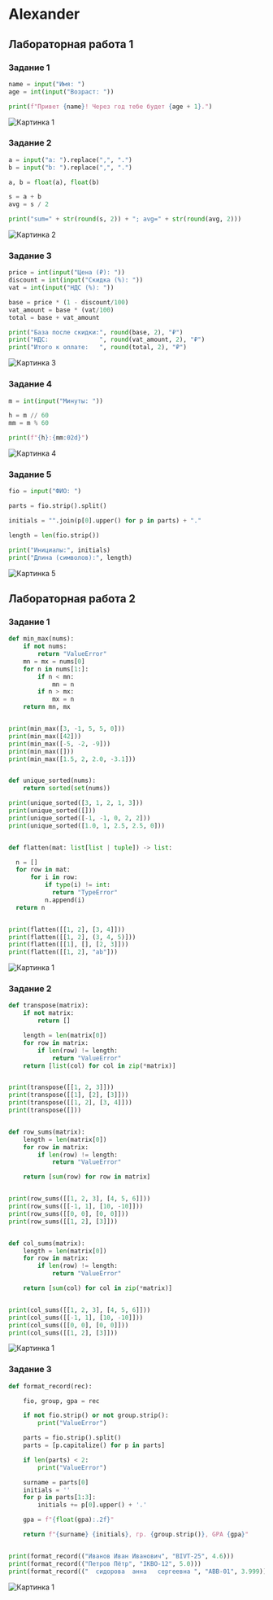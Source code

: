 # Alexander

## Лабораторная работа 1

### Задание 1
```python
name = input("Имя: ")
age = int(input("Возраст: "))

print(f"Привет {name}! Через год тебе будет {age + 1}.")
```
![Картинка 1](./image/lab01/ex01.png)

### Задание 2
```python
a = input("a: ").replace(",", ".")
b = input("b: ").replace(",", ".")

a, b = float(a), float(b)

s = a + b
avg = s / 2

print("sum=" + str(round(s, 2)) + "; avg=" + str(round(avg, 2)))
```
![Картинка 2](./image/lab01/ex02.png)

### Задание 3
```python
price = int(input("Цена (₽): "))
discount = int(input("Скидка (%): "))
vat = int(input("НДС (%): "))

base = price * (1 - discount/100)
vat_amount = base * (vat/100)
total = base + vat_amount

print("База после скидки:", round(base, 2), "₽")
print("НДС:              ", round(vat_amount, 2), "₽")
print("Итого к оплате:   ", round(total, 2), "₽")
```
![Картинка 3](./image/lab01/ex03.png)

### Задание 4
```python
m = int(input("Минуты: "))

h = m // 60
mm = m % 60

print(f"{h}:{mm:02d}")
```
![Картинка 4](./image/lab01/ex04.png)

### Задание 5
```python
fio = input("ФИО: ")

parts = fio.strip().split()

initials = "".join(p[0].upper() for p in parts) + "."

length = len(fio.strip())

print("Инициалы:", initials)
print("Длина (символов):", length)
```
![Картинка 5](./image/lab01/ex05.png)


## Лабораторная работа 2

### Задание 1
```python
def min_max(nums):
    if not nums:
        return "ValueError"
    mn = mx = nums[0]
    for n in nums[1:]:
        if n < mn:
            mn = n
        if n > mx:
            mx = n
    return mn, mx


print(min_max([3, -1, 5, 5, 0]))
print(min_max([42]))
print(min_max([-5, -2, -9]))
print(min_max([]))
print(min_max([1.5, 2, 2.0, -3.1]))


def unique_sorted(nums):
    return sorted(set(nums))

print(unique_sorted([3, 1, 2, 1, 3]))
print(unique_sorted([]))
print(unique_sorted([-1, -1, 0, 2, 2]))
print(unique_sorted([1.0, 1, 2.5, 2.5, 0]))


def flatten(mat: list[list | tuple]) -> list:

  n = []
  for row in mat:
      for i in row:
          if type(i) != int:
            return "TypeError"
          n.append(i)
  return n


print(flatten([[1, 2], [3, 4]]))
print(flatten([[1, 2], (3, 4, 5)]))
print(flatten([[1], [], [2, 3]]))
print(flatten([[1, 2], "ab"]))
```
![Картинка 1](./image/lab02/arrays.png)

### Задание 2
```python
def transpose(matrix):
    if not matrix:
        return []

    length = len(matrix[0])
    for row in matrix:
        if len(row) != length:
            return "ValueError"
    return [list(col) for col in zip(*matrix)]


print(transpose([[1, 2, 3]]))
print(transpose([[1], [2], [3]]))
print(transpose([[1, 2], [3, 4]]))
print(transpose([]))


def row_sums(matrix):
    length = len(matrix[0])
    for row in matrix:
        if len(row) != length:
            return "ValueError"

    return [sum(row) for row in matrix]


print(row_sums([[1, 2, 3], [4, 5, 6]]))
print(row_sums([[-1, 1], [10, -10]]))
print(row_sums([[0, 0], [0, 0]]))
print(row_sums([[1, 2], [3]]))


def col_sums(matrix):
    length = len(matrix[0])
    for row in matrix:
        if len(row) != length:
            return "ValueError"

    return [sum(col) for col in zip(*matrix)]


print(col_sums([[1, 2, 3], [4, 5, 6]]))
print(col_sums([[-1, 1], [10, -10]]))
print(col_sums([[0, 0], [0, 0]]))
print(col_sums([[1, 2], [3]]))
```
![Картинка 1](./image/lab02/matrix.png)

### Задание 3
```python
def format_record(rec):

    fio, group, gpa = rec

    if not fio.strip() or not group.strip():
        print("ValueError")

    parts = fio.strip().split()
    parts = [p.capitalize() for p in parts]

    if len(parts) < 2:
        print("ValueError")

    surname = parts[0]
    initials = ''
    for p in parts[1:3]:
        initials += p[0].upper() + '.'

    gpa = f"{float(gpa):.2f}"

    return f"{surname} {initials}, гр. {group.strip()}, GPA {gpa}"


print(format_record(("Иванов Иван Иванович", "BIVT-25", 4.6)))
print(format_record(("Петров Пётр", "IKBO-12", 5.0)))
print(format_record(("  сидорова  анна   сергеевна ", "ABB-01", 3.999)))
```

![Картинка 1](./image/lab02/tuples.png)






